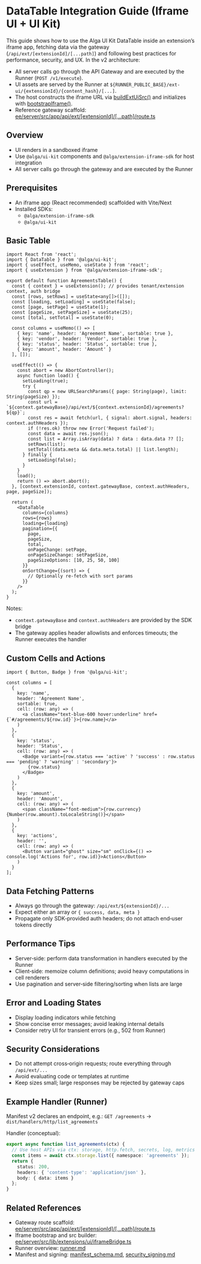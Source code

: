 # DataTable Integration Guide (Iframe UI + UI Kit)

This guide shows how to use the Alga UI Kit DataTable inside an extension’s iframe app, fetching data via the gateway (`/api/ext/[extensionId]/[...path]`) and following best practices for performance, security, and UX. In the v2 architecture:
- All server calls go through the API Gateway and are executed by the Runner (`POST /v1/execute`).
- UI assets are served by the Runner at `${RUNNER_PUBLIC_BASE}/ext-ui/{extensionId}/{content_hash}/[...]`.
- The host constructs the iframe URL via [buildExtUiSrc()](ee/server/src/lib/extensions/ui/iframeBridge.ts:38) and initializes with [bootstrapIframe()](ee/server/src/lib/extensions/ui/iframeBridge.ts:45).
- Reference gateway scaffold: [ee/server/src/app/api/ext/[extensionId]/[...path]/route.ts](ee/server/src/app/api/ext/%5BextensionId%5D/%5B...path%5D/route.ts)

## Overview

- UI renders in a sandboxed iframe
- Use `@alga/ui-kit` components and `@alga/extension-iframe-sdk` for host integration
- All server calls go through the gateway and are executed by the Runner

## Prerequisites

- An iframe app (React recommended) scaffolded with Vite/Next
- Installed SDKs:
  - `@alga/extension-iframe-sdk`
  - `@alga/ui-kit`

## Basic Table

```tsx
import React from 'react';
import { DataTable } from '@alga/ui-kit';
import { useEffect, useMemo, useState } from 'react';
import { useExtension } from '@alga/extension-iframe-sdk';

export default function AgreementsTable() {
  const { context } = useExtension(); // provides tenant/extension context, auth bridge
  const [rows, setRows] = useState<any[]>([]);
  const [loading, setLoading] = useState(false);
  const [page, setPage] = useState(1);
  const [pageSize, setPageSize] = useState(25);
  const [total, setTotal] = useState(0);

  const columns = useMemo(() => [
    { key: 'name', header: 'Agreement Name', sortable: true },
    { key: 'vendor', header: 'Vendor', sortable: true },
    { key: 'status', header: 'Status', sortable: true },
    { key: 'amount', header: 'Amount' }
  ], []);

  useEffect(() => {
    const abort = new AbortController();
    async function load() {
      setLoading(true);
      try {
        const qp = new URLSearchParams({ page: String(page), limit: String(pageSize) });
        const url = `${context.gatewayBase}/api/ext/${context.extensionId}/agreements?${qp}`;
        const res = await fetch(url, { signal: abort.signal, headers: context.authHeaders });
        if (!res.ok) throw new Error('Request failed');
        const data = await res.json();
        const list = Array.isArray(data) ? data : data.data ?? [];
        setRows(list);
        setTotal((data.meta && data.meta.total) || list.length);
      } finally {
        setLoading(false);
      }
    }
    load();
    return () => abort.abort();
  }, [context.extensionId, context.gatewayBase, context.authHeaders, page, pageSize]);

  return (
    <DataTable
      columns={columns}
      rows={rows}
      loading={loading}
      pagination={{
        page,
        pageSize,
        total,
        onPageChange: setPage,
        onPageSizeChange: setPageSize,
        pageSizeOptions: [10, 25, 50, 100]
      }}
      onSortChange={(sort) => {
        // Optionally re‑fetch with sort params
      }}
    />
  );
}
```

Notes:
- `context.gatewayBase` and `context.authHeaders` are provided by the SDK bridge
- The gateway applies header allowlists and enforces timeouts; the Runner executes the handler

## Custom Cells and Actions

```tsx
import { Button, Badge } from '@alga/ui-kit';

const columns = [
  {
    key: 'name',
    header: 'Agreement Name',
    sortable: true,
    cell: (row: any) => (
      <a className="text-blue-600 hover:underline" href={`#/agreements/${row.id}`}>{row.name}</a>
    )
  },
  {
    key: 'status',
    header: 'Status',
    cell: (row: any) => (
      <Badge variant={row.status === 'active' ? 'success' : row.status === 'pending' ? 'warning' : 'secondary'}>
        {row.status}
      </Badge>
    )
  },
  {
    key: 'amount',
    header: 'Amount',
    cell: (row: any) => (
      <span className="font-medium">{row.currency} {Number(row.amount).toLocaleString()}</span>
    )
  },
  {
    key: 'actions',
    header: '',
    cell: (row: any) => (
      <Button variant="ghost" size="sm" onClick={() => console.log('Actions for', row.id)}>Actions</Button>
    )
  }
];
```

## Data Fetching Patterns

- Always go through the gateway: `/api/ext/${extensionId}/...`
- Expect either an array or `{ success, data, meta }`
- Propagate only SDK‑provided auth headers; do not attach end‑user tokens directly

## Performance Tips

- Server‑side: perform data transformation in handlers executed by the Runner
- Client‑side: memoize column definitions; avoid heavy computations in cell renderers
- Use pagination and server‑side filtering/sorting when lists are large

## Error and Loading States

- Display loading indicators while fetching
- Show concise error messages; avoid leaking internal details
- Consider retry UI for transient errors (e.g., 502 from Runner)

## Security Considerations

- Do not attempt cross‑origin requests; route everything through `/api/ext/...`
- Avoid evaluating code or templates at runtime
- Keep sizes small; large responses may be rejected by gateway caps

## Example Handler (Runner)

Manifest v2 declares an endpoint, e.g.: `GET /agreements` → `dist/handlers/http/list_agreements`

Handler (conceptual):
```ts
export async function list_agreements(ctx) {
  // Use host APIs via ctx: storage, http.fetch, secrets, log, metrics
  const items = await ctx.storage.list({ namespace: 'agreements' });
  return {
    status: 200,
    headers: { 'content-type': 'application/json' },
    body: { data: items }
  };
}
```

## Related References

- Gateway route scaffold: [ee/server/src/app/api/ext/[extensionId]/[...path]/route.ts](ee/server/src/app/api/ext/%5BextensionId%5D/%5B...path%5D/route.ts)
- Iframe bootstrap and src builder: [ee/server/src/lib/extensions/ui/iframeBridge.ts](ee/server/src/lib/extensions/ui/iframeBridge.ts:38)
- Runner overview: [runner.md](runner.md)
- Manifest and signing: [manifest_schema.md](manifest_schema.md), [security_signing.md](security_signing.md)
